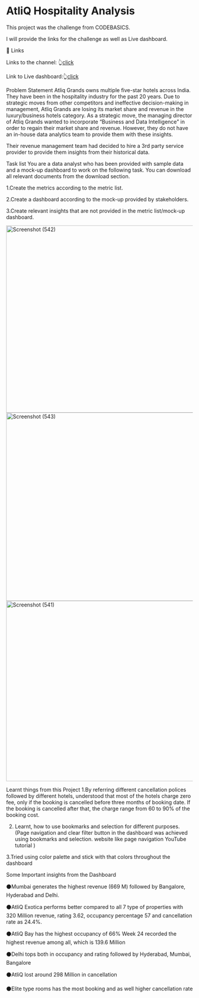 # AtliQ Hospitality Analysis

This project was the challenge from CODEBASICS.

I will provide the links for the challenge as well as Live dashboard.

🔗 Links

Links to the channel: 👆[click](https://codebasics.io/challenge/codebasics-resume-project-challenge)

Link to Live dashboard:👆[click](https://app.powerbi.com/links/DkESK5unD-?ctid=c6e549b3-5f45-4032-aae9-d4244dc5b2c4&pbi_source=linkShare)

Problem Statement
Atliq Grands owns multiple five-star hotels across India. They have been in the hospitality industry for the past 20 years. Due to strategic moves from other competitors and ineffective decision-making in management, Atliq Grands are losing its market share and revenue in the luxury/business hotels category. As a strategic move, the managing director of Atliq Grands wanted to incorporate “Business and Data Intelligence” in order to regain their market share and revenue. However, they do not have an in-house data analytics team to provide them with these insights.

Their revenue management team had decided to hire a 3rd party service provider to provide them insights from their historical data.

Task list
You are a data analyst who has been provided with sample data and a mock-up dashboard to work on the following task. You can download all relevant documents from the download section.

1.Create the metrics according to the metric list.

2.Create a dashboard according to the mock-up provided by stakeholders.

3.Create relevant insights that are not provided in the metric list/mock-up dashboard.

<img width="990" height="504" alt="Screenshot (542)" src="https://github.com/user-attachments/assets/8c25a470-e34a-4183-8e56-3e2f53761d36" />

<img width="905" height="507" alt="Screenshot (543)" src="https://github.com/user-attachments/assets/b7d5b82e-8fad-4f4c-8053-4df0ca549332" />

<img width="997" height="486" alt="Screenshot (541)" src="https://github.com/user-attachments/assets/cac62af2-513f-4c1d-8ef3-ea761037f5f4" />


Learnt things from this Project
1.By referring different cancellation polices followed by different hotels, understood that most of the hotels charge zero fee, only if the booking is cancelled before three months of booking date. If the booking is cancelled after that, the charge range from 60 to 90% of the booking cost.

2. Learnt, how to use bookmarks and selection for different purposes. (Page navigation and clear filter button in the dashboard was achieved using bookmarks and selection. website like page navigation YouTube tutorial )

3.Tried using color palette and stick with that colors throughout the dashboard

Some Important insights from the Dashboard

⚫Mumbai generates the highest revenue (669 M) followed by Bangalore, Hyderabad and Delhi.

⚫AtliQ Exotica performs better compared to all 7 type of properties with 320 Million revenue, rating 3.62, occupancy percentage 57 and cancellation rate as 24.4%.

⚫AtliQ Bay has the highest occupancy of 66% Week 24 recorded the highest revenue among all, which is 139.6 Million

⚫Delhi tops both in occupancy and rating followed by Hyderabad, Mumbai, Bangalore

⚫AtliQ lost around 298 Million in cancellation

⚫Elite type rooms has the most booking and as well higher cancellation rate
